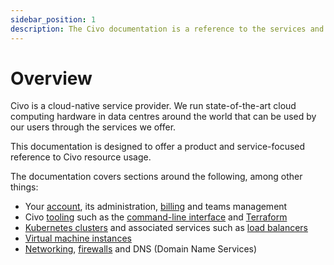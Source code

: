 ```yaml
---
sidebar_position: 1
description: The Civo documentation is a reference to the services and tooling offered by Civo
---
```


# Overview

Civo is a cloud-native service provider. We run state-of-the-art cloud computing hardware in data centres around the world that can be used by our users through the services we offer.

This documentation is designed to offer a product and service-focused reference to Civo resource usage.

The documentation covers sections around the following, among other things:

- Your [account](../account/signing-up.md), its administration, [billing](../account/billing.md) and teams management
- Civo [tooling](../overview/tools-overview.md) such as the [command-line interface](../overview/civo-cli.md) and [Terraform](../overview/terraform.md)
- [Kubernetes clusters](../kubernetes/) and associated services such as [load balancers](../kubernetes/load-balancers.md)
- [Virtual machine instances](../compute/)
- [Networking](../networking/), [firewalls](../networking/firewalls.md) and DNS (Domain Name Services)

